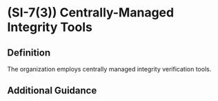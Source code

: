 
# (SI-7(3)) Centrally-Managed Integrity Tools

## Definition

The organization employs centrally managed integrity verification tools.

## Additional Guidance


